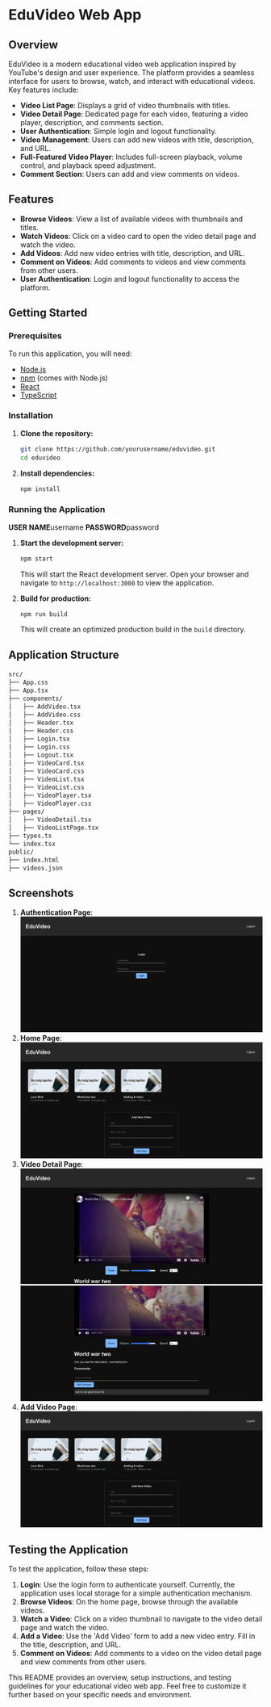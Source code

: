 # EduVideo Web App

## Overview

EduVideo is a modern educational video web application inspired by YouTube's design and user experience. The platform provides a seamless interface for users to browse, watch, and interact with educational videos. Key features include:

- **Video List Page**: Displays a grid of video thumbnails with titles.
- **Video Detail Page**: Dedicated page for each video, featuring a video player, description, and comments section.
- **User Authentication**: Simple login and logout functionality.
- **Video Management**: Users can add new videos with title, description, and URL.
- **Full-Featured Video Player**: Includes full-screen playback, volume control, and playback speed adjustment.
- **Comment Section**: Users can add and view comments on videos.

## Features

- **Browse Videos**: View a list of available videos with thumbnails and titles.
- **Watch Videos**: Click on a video card to open the video detail page and watch the video.
- **Add Videos**: Add new video entries with title, description, and URL.
- **Comment on Videos**: Add comments to videos and view comments from other users.
- **User Authentication**: Login and logout functionality to access the platform.

## Getting Started

### Prerequisites

To run this application, you will need:

- [Node.js](https://nodejs.org/en/)
- [npm](https://www.npmjs.com/) (comes with Node.js)
- [React](https://reactjs.org/)
- [TypeScript](https://www.typescriptlang.org/)

### Installation

1. **Clone the repository:**

   ```bash
   git clone https://github.com/yourusername/eduvideo.git
   cd eduvideo
   ```

2. **Install dependencies:**

   ```bash
   npm install
   ```

### Running the Application

**USER NAME**username **PASSWORD**password

1. **Start the development server:**

   ```bash
   npm start
   ```

   This will start the React development server. Open your browser and navigate to `http://localhost:3000` to view the application.

2. **Build for production:**

   ```bash
   npm run build
   ```

   This will create an optimized production build in the `build` directory.

## Application Structure

```
src/
├── App.css
├── App.tsx
├── components/
│   ├── AddVideo.tsx
│   ├── AddVideo.css
│   ├── Header.tsx
│   ├── Header.css
│   ├── Login.tsx
│   ├── Login.css
│   ├── Logout.tsx
│   ├── VideoCard.tsx
│   ├── VideoCard.css
│   ├── VideoList.tsx
│   ├── VideoList.css
│   ├── VideoPlayer.tsx
│   ├── VideoPlayer.css
├── pages/
│   ├── VideoDetail.tsx
│   ├── VideoListPage.tsx
├── types.ts
└── index.tsx
public/
├── index.html
├── videos.json
```

## Screenshots

1. **Authentication Page**:
   ![Login Page](<Screenshot 2024-06-14 at 13.27.18.png>)
2. **Home Page**:
   ![Home](<Screenshot 2024-06-14 at 13.28.13.png>)
3. **Video Detail Page**:
   ![Video Detail Page](<Screenshot 2024-06-14 at 13.28.32.png>)
   ![Comment section](<Screenshot 2024-06-14 at 13.28.39.png>)
4. **Add Video Page**:
![Add video form](<Screenshot 2024-06-14 at 13.28.13-1.png>)
## Testing the Application

To test the application, follow these steps:

1. **Login**: Use the login form to authenticate yourself. Currently, the application uses local storage for a simple authentication mechanism.
2. **Browse Videos**: On the home page, browse through the available videos.
3. **Watch a Video**: Click on a video thumbnail to navigate to the video detail page and watch the video.
4. **Add a Video**: Use the 'Add Video' form to add a new video entry. Fill in the title, description, and URL.
6. **Comment on Videos**: Add comments to a video on the video detail page and view comments from other users.

This README provides an overview, setup instructions, and testing guidelines for your educational video web app. Feel free to customize it further based on your specific needs and environment.
